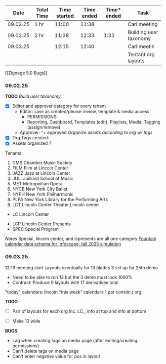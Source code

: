 
| Date     | Total Time | Time started | Time ended | Time* ended | Task                   |
| -------- | ---------- | ------------ | ---------- | ----------- | ---------------------- |
| 09.02.25 | 1 hr       | 11:00        | 11:38      |             | Carl meeting           |
| 09.02.25 | 2 hr       | 11:38        | 12:33      | 1:33        | Building user taxonomy |
| 09.03.25 |            | 12:15        | 12:40      |             | Carl meetin            |
|          |            |              |            |             | Tentant org layouts    |
[[Zignage 5.0 Bugs]]
### 09.02.25 
**TODO**
*Build user taxonomy*
- [x] Editor and approver category for every tenant
	- Editor: save as created/please review, template & media access 
		- PERMISSIONS:
		- Reporting, Dashboard, Templates (edit), Playlists, Media, Tagging (assign/remove)
	- Approver: ^+ approved
*Organize assets according to org w/ tags*
- [x] Org Tags created: 
- [x] Assets organized ?

Tenants:
1. CMS		Chamber Music Society
2. FILM		Film at Lincoln Center
3. JAZZ		Jazz at Lincoln Center
4. JUIL		Juilliard School of Music
5. MET		Metropolitan Opera
6. NYCB		New York City Ballet
7. NYPH		New York Philharmonic
8. PLPA		New York Library for the Performing Arts		
9. LCT			Lincoln Center Theater
Lincoln center
+ LC 			Lincoln Center
- LCP			Lincoln Center Presents
- SPEC		Special Program


*Notes*
Special, lincoln center, and lcpresents are all one category
[Fountain calendar data schema for Infoscape, fall 2025 simulation](https://docs.google.com/document/d/1WVbPYupTsXncmuGdq30EqXmZBlJwF1TsNauZcMGjGQQ/edit?tab=t.0)

### 09.03.25 
12:19 meeting start
Layouts eventually for 13 blades 3 set up for 25th demo
- Need to be able to run 13 but the 3 demo must look 1000%
- Contract: Produce 9 layouts with 17 derivatives total 

"today" calendars: lincoln
"this week" calendars 1 per consitn.t org.

**TODO**
- [ ] Pair of layouts for each org inc. LC_, info at top and info at bottom
- [ ] Make 13 wide 


**BUGS**
- Lag when creating tags on media page (after editing/creating permissions)
- Can't delete tags on media page
- Can't enter negative value for pos in layout

